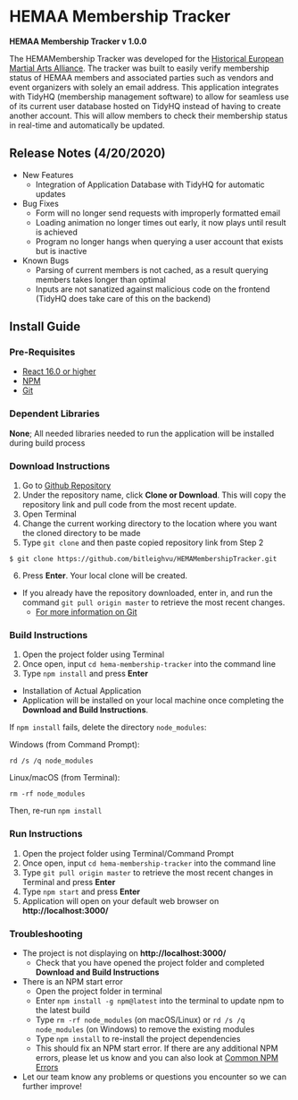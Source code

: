 # HEMAA Membership Tracker #
**HEMAA Membership Tracker v 1.0.0**

The HEMAMembership Tracker was developed for the [Historical European Martial Arts Alliance](https://www.hemaalliance.com/). The tracker was built to easily verify membership status of HEMAA members and associated parties such as vendors and event organizers with solely an email address. This application integrates with TidyHQ (membership management software) to allow for seamless use of its current user database hosted on TidyHQ instead of having to create another account. This will allow members to check their membership status in real-time and automatically be updated.

## Release Notes (4/20/2020) ##
- New Features 
  - Integration of Application Database with TidyHQ for automatic updates
- Bug Fixes
  - Form will no longer send requests with improperly formatted email
  - Loading animation no longer times out early, it now plays until result is achieved
  - Program no longer hangs when querying a user account that exists but is inactive
- Known Bugs
  - Parsing of current members is not cached, as a result querying members takes longer than optimal
  - Inputs are not sanatized against malicious code on the frontend (TidyHQ does take care of this on the backend)

## Install Guide ##
### Pre-Requisites ###
- [React 16.0 or higher](https://reactjs.org/docs/getting-started.html)
- [NPM](https://nodejs.org/en/)
- [Git](https://git-scm.com/downloads)

### Dependent Libraries ###
**None**; All needed libraries needed to run the application will be installed during build process

### Download Instructions ###
1. Go to [Github Repository](https://github.com/bitleighvu/HEMAMembershipTracker)
2. Under the repository name, click **Clone or Download**. This will copy the repository link and pull code from the most recent update. 
3. Open Terminal
4. Change the current working directory to the location where you want the cloned directory to be made
5. Type `git clone` and then paste copied repository link from Step 2

  ```
  $ git clone https://github.com/bitleighvu/HEMAMembershipTracker.git
  ```

6. Press **Enter**. Your local clone will be created.

- If you already have the repository downloaded, enter in, and run the command `git pull origin master` to retrieve the most recent changes.
  - [For more information on Git](https://product.hubspot.com/blog/git-and-github-tutorial-for-beginners)

### Build Instructions ###
1. Open the project folder using Terminal
2. Once open, input `cd hema-membership-tracker` into the command line 
3. Type `npm install` and press **Enter**
- Installation of Actual Application
- Application will be installed on your local machine once completing the **Download and Build Instructions**.

If `npm install` fails, delete the directory `node_modules`:

Windows (from Command Prompt):
```
rd /s /q node_modules
```

Linux/macOS (from Terminal):
```
rm -rf node_modules
```

Then, re-run `npm install`
  
### Run Instructions ###
1. Open the project folder using Terminal/Command Prompt
2. Once open, input `cd hema-membership-tracker` into the command line 
3. Type `git pull origin master` to retrieve the most recent changes in Terminal and press **Enter**
4. Type `npm start` and press **Enter**
5. Application will open on your default web browser on **http://localhost:3000/**

### Troubleshooting ###
- The project is not displaying on **http://localhost:3000/**
  - Check that you have opened the project folder and completed **Download and Build Instructions**
- There is an NPM start error
  - Open the project folder in terminal
  - Enter `npm install -g npm@latest` into the terminal to update npm to the latest build
  - Type `rm -rf node_modules` (on macOS/Linux) or `rd /s /q node_modules` (on Windows) to remove the existing modules
  - Type `npm install` to re-install the project dependencies
  - This should fix an NPM start error. If there are any additional NPM errors, please let us know and you can also look at [Common NPM Errors](https://docs.npmjs.com/common-errors)
- Let our team know any problems or questions you encounter so we can further improve! 
